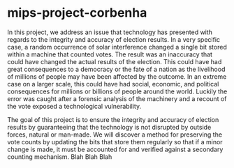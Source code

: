 # mips-project-corbenha

In this project, we address an issue that technology has presented with regards to the integrity and accuracy of election results. In a very specific case, a random occurrence of 
solar interference changed a single bit stored within a machine that counted votes. The result was an inaccuracy that could have changed the actual results of the election.
This could have had great consequences to a democracy or the fate of a nation as the livelihood of millions of people may have been affected by the outcome. In an extreme case on 
a larger scale, this could have had social, economic, and political consequences for millions or billions of people around the world. Luckily the error was caught after a forensic
analysis of the machinery and a recount of the vote exposed a technological vulnerability.

The goal of this project is to ensure the integrity and accuracy of election results by guaranteeing that the technology is not disrupted by outside forces, natural or man-made. 
We will discover a method for preserving the vote counts by updating the bits that store them regularly so that if a minor change is made, it must be accounted for and verified 
against a secondary counting mechanism. Blah Blah Blah

